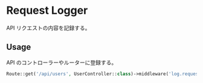 # Request Logger

API リクエストの内容を記録する。

## Usage

API のコントローラーやルーターに登録する。

```php
Route::get('/api/users', UserController::class)->middleware('log.request');
```
